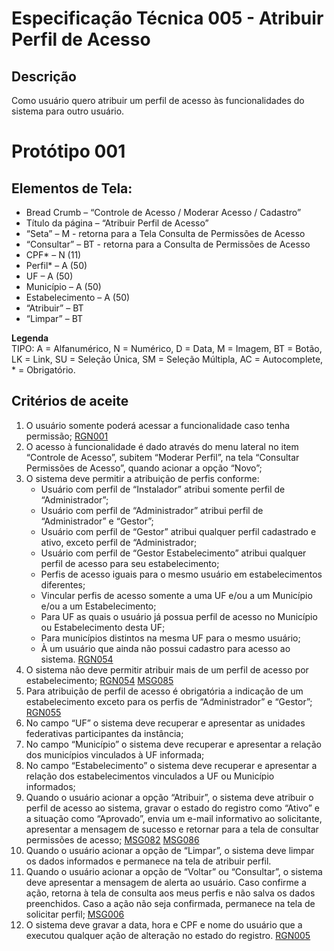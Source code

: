 # Especificação Técnica 005 - Atribuir Perfil de Acesso

## Descrição
Como usuário quero atribuir um perfil de acesso às funcionalidades do sistema para outro usuário. 

# Protótipo 001


## Elementos de Tela:
* Bread Crumb – “Controle de Acesso / Moderar Acesso / Cadastro” 
* Título da página – “Atribuir Perfil de Acesso” 
* “Seta” – M - retorna para a Tela Consulta de Permissões de Acesso 
* “Consultar” – BT - retorna para a Consulta de Permissões de Acesso 
* CPF* – N (11) 
* Perfil* – A (50) 
* UF – A (50) 
* Município – A (50) 
* Estabelecimento – A (50) 
* “Atribuir” – BT 
* “Limpar” – BT 

**Legenda**  
TIPO: A = Alfanumérico, N = Numérico, D = Data, M = Imagem, BT = Botão, LK = Link, SU = Seleção Única, SM = Seleção Múltipla, AC = Autocomplete, * = Obrigatório. 

## Critérios de aceite 
1. O usuário somente poderá acessar a funcionalidade caso tenha permissão; [RGN001](DocumentoDeRegrasv2.md#rgn001)
2. O acesso à funcionalidade é dado através do menu lateral no item “Controle de Acesso”, subitem “Moderar Perfil”, na tela “Consultar Permissões de Acesso”, quando acionar a opção “Novo”; 
3. O sistema deve permitir a atribuição de perfis conforme: 
      * Usuário com perfil de “Instalador” atribui somente perfil de “Administrador”; 
      * Usuário com perfil de “Administrador” atribui perfil de “Administrador” e “Gestor”; 
      * Usuário com perfil de “Gestor” atribui qualquer perfil cadastrado e ativo, exceto perfil de “Administrador; 
      * Usuário com perfil de “Gestor Estabelecimento” atribui qualquer perfil de acesso para seu estabelecimento; 
      * Perfis de acesso iguais para o mesmo usuário em estabelecimentos diferentes;  
      * Vincular perfis de acesso somente a uma UF e/ou a um Município e/ou a um Estabelecimento;  
      * Para UF as quais o usuário já possua perfil de acesso no Município ou Estabelecimento desta UF; 
      * Para municípios distintos na mesma UF para o mesmo usuário; 
      * À um usuário que ainda não possui cadastro para acesso ao sistema. [RGN054](DocumentoDeRegrasv2.md#rgn054) 
4. O sistema não deve permitir atribuir mais de um perfil de acesso por estabelecimento; [RGN054](DocumentoDeRegrasv2.md#rgn054) [MSG085](DocumentoDeMensagensv2.md#msg085) 
5. Para atribuição de perfil de acesso é obrigatória a indicação de um estabelecimento exceto para os perfis de “Administrador” e “Gestor”; [RGN055](DocumentoDeRegrasv2.md#rgn055) 
6. No campo “UF” o sistema deve recuperar e apresentar as unidades federativas participantes da instância; 
7. No campo “Município” o sistema deve recuperar e apresentar a relação dos municípios vinculados à UF informada; 
8. No campo “Estabelecimento” o sistema deve recuperar e apresentar a relação dos estabelecimentos vinculados a UF ou Município informados; 
9. Quando o usuário acionar a opção “Atribuir”, o sistema deve atribuir o perfil de acesso ao sistema, gravar o estado do registro como “Ativo” e a situação como “Aprovado”, envia um e-mail informativo ao solicitante, apresentar a mensagem de sucesso e retornar para a tela de consultar permissões de acesso; [MSG082](DocumentoDeMensagensv2.md#msg082) [MSG086](DocumentoDeMensagensv2.md#msg086)
10. Quando o usuário acionar a opção de “Limpar”, o sistema deve limpar os dados informados e permanece na tela de atribuir perfil.
11. Quando o usuário acionar a opção de “Voltar” ou “Consultar”, o sistema deve apresentar a mensagem de alerta ao usuário. Caso confirme a ação, retorna à tela de consulta aos meus perfis e não salva os dados preenchidos. Caso a ação não seja confirmada, permanece na tela de solicitar perfil; [MSG006](DocumentoDeMensagensv2.md#msg006)
12. O sistema deve gravar a data, hora e CPF e nome do usuário que a executou qualquer ação de alteração no estado do registro. [RGN005](DocumentoDeRegrasv2.md#rgn005)

